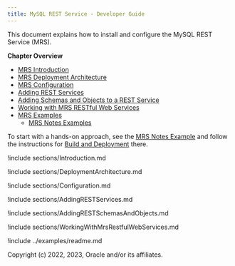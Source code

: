 ```yaml
---
title: MySQL REST Service - Developer Guide
---
```


This document explains how to install and configure the MySQL REST Service (MRS).

__Chapter Overview__

- [MRS Introduction](#introduction-to-the-mysql-rest-service)
- [MRS Deployment Architecture](#deployment-architecture)
- [MRS Configuration](#configuration-of-the-mysql-rest-service)
- [Adding REST Services](#adding-rest-services)
- [Adding Schemas and Objects to a REST Service](#adding-schemas-and-objects-to-a-rest-service)
- [Working with MRS RESTful Web Services](#working-with-mrs-restful-web-services)
- [MRS Examples](#mrs-examples)
  - [MRS Notes Examples](#mrs-notes-examples)

To start with a hands-on approach, see the [MRS Notes Example](#mrs-notes-examples) and follow the instructions for [Build and Deployment](#build-and-deployment) there.

!include sections/Introduction.md

!include sections/DeploymentArchitecture.md

!include sections/Configuration.md

!include sections/AddingRESTServices.md

!include sections/AddingRESTSchemasAndObjects.md

!include sections/WorkingWithMrsRestfulWebServices.md

!include ../examples/readme.md

Copyright (c) 2022, 2023, Oracle and/or its affiliates.
